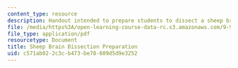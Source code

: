 ```yaml
---
content_type: resource
description: Handout intended to prepare students to dissect a sheep brain.
file: /media/https%3A/open-learning-course-data-rc.s3.amazonaws.com/9-97-introduction-to-neuroanatomy-january-iap-2003/c571ab022c3cb473be78609d5d9e3252_sheep_brain_dissection_preparation.pdf
file_type: application/pdf
resourcetype: Document
title: Sheep Brain Dissection Preparation
uid: c571ab02-2c3c-b473-be78-609d5d9e3252
---
```

